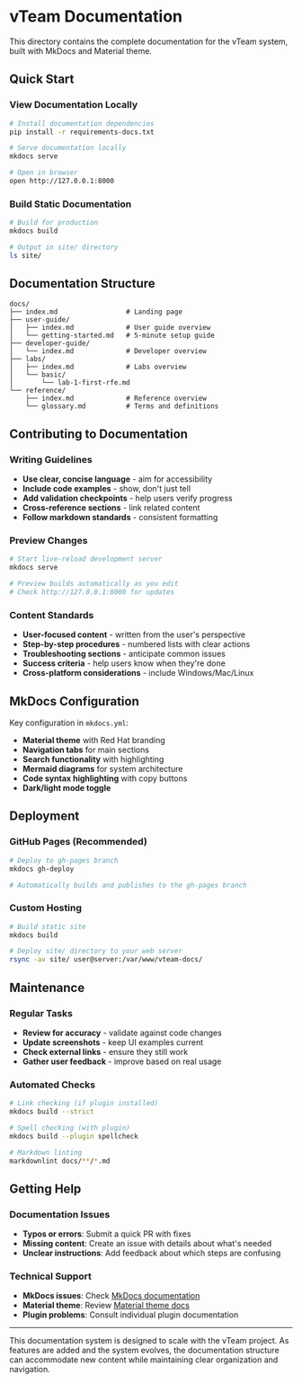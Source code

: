 # vTeam Documentation

This directory contains the complete documentation for the vTeam system, built with MkDocs and Material theme.

## Quick Start

### View Documentation Locally

```bash
# Install documentation dependencies
pip install -r requirements-docs.txt

# Serve documentation locally
mkdocs serve

# Open in browser
open http://127.0.0.1:8000
```

### Build Static Documentation

```bash
# Build for production
mkdocs build

# Output in site/ directory
ls site/
```

## Documentation Structure

```text
docs/
├── index.md                 # Landing page
├── user-guide/
│   ├── index.md             # User guide overview
│   └── getting-started.md   # 5-minute setup guide
├── developer-guide/
│   └── index.md             # Developer overview
├── labs/
│   ├── index.md             # Labs overview
│   └── basic/
│       └── lab-1-first-rfe.md
└── reference/
    ├── index.md             # Reference overview
    └── glossary.md          # Terms and definitions
```

## Contributing to Documentation

### Writing Guidelines

- **Use clear, concise language** - aim for accessibility
- **Include code examples** - show, don't just tell
- **Add validation checkpoints** - help users verify progress  
- **Cross-reference sections** - link related content
- **Follow markdown standards** - consistent formatting

### Preview Changes

```bash
# Start live-reload development server
mkdocs serve

# Preview builds automatically as you edit
# Check http://127.0.0.1:8000 for updates
```

### Content Standards

- **User-focused content** - written from the user's perspective
- **Step-by-step procedures** - numbered lists with clear actions
- **Troubleshooting sections** - anticipate common issues
- **Success criteria** - help users know when they're done
- **Cross-platform considerations** - include Windows/Mac/Linux

## MkDocs Configuration

Key configuration in `mkdocs.yml`:

- **Material theme** with Red Hat branding
- **Navigation tabs** for main sections
- **Search functionality** with highlighting
- **Mermaid diagrams** for system architecture
- **Code syntax highlighting** with copy buttons
- **Dark/light mode toggle**

## Deployment

### GitHub Pages (Recommended)

```bash
# Deploy to gh-pages branch
mkdocs gh-deploy

# Automatically builds and publishes to the gh-pages branch
```

### Custom Hosting

```bash
# Build static site
mkdocs build

# Deploy site/ directory to your web server
rsync -av site/ user@server:/var/www/vteam-docs/
```

## Maintenance

### Regular Tasks

- **Review for accuracy** - validate against code changes
- **Update screenshots** - keep UI examples current
- **Check external links** - ensure they still work
- **Gather user feedback** - improve based on real usage

### Automated Checks

```bash
# Link checking (if plugin installed)
mkdocs build --strict

# Spell checking (with plugin)  
mkdocs build --plugin spellcheck

# Markdown linting
markdownlint docs/**/*.md
```

## Getting Help

### Documentation Issues

- **Typos or errors**: Submit a quick PR with fixes
- **Missing content**: Create an issue with details about what's needed
- **Unclear instructions**: Add feedback about which steps are confusing

### Technical Support

- **MkDocs issues**: Check [MkDocs documentation](https://www.mkdocs.org/)
- **Material theme**: Review [Material theme docs](https://squidfunk.github.io/mkdocs-material/)
- **Plugin problems**: Consult individual plugin documentation

---

This documentation system is designed to scale with the vTeam project. As features are added and the system evolves, the documentation structure can accommodate new content while maintaining clear organization and navigation.
